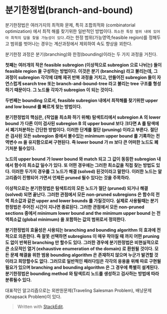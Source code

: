 # 분기한정법(branch-and-bound)

분기한정법은 여러가지의 최적화 문제, 특히 조합최적화 (combinatorial optimization) 에서 최적 해를 찾기위한 일반적인 방법이다. `최소한 특정 범위 내에 있어야 최적의 답을 찾을 가능성이 있다.`라는 한정 범위(가능영역;feasible region)를 정해두고 범위를 벗어나는 경우는 계산과정에서 제외하여 속도 향상을 꾀한다. 

분기한정 과정은 분기(branching)와 한정(bounding)이라는 두 가지 과정을 거친다. 

**첫째는 여러개의 작은 feasible subregion (이상적으로 subregion 으로 나뉘는) 들이 feasible region 을 구성하는 방법이다. 이것은 분기 (branching) 라고 불리는데, 그 과정이 subregion 각각에 대해 재귀 반복 과정을 거치고, 만들어진 subregion 들이 자연스럽게 search tree 또는 branch-and-bound-tree 라고 불리는 tree 구조를 형성하기 때문이다. 그 노드들 각자가 subregion 이 되는 것이다.**

**두번째는 bounding 으로서, feasible subregion 내에서 최적해를 찾기위한 upper and low bound 를 빠르게 찾는 방법이다.**

**분기한정법의 핵심은, (작업을  최소화  하기 위해) 탐색트리에서 subregion A 의 lower bound 가 다른 이미 검사된 subregion B 의 upper bound 보다 크다면 A 를 탐색에서 폐기처분하는 간단한 방법이다. 이러한 단계를 절단 (pruning) 이라고 부른다. 절단은 검사된 모든 subregion 중에서 볼수있는 minimum upper bound 를 기록하는 전역변수 m 을 유지함으로써 구현된다. 즉 lower bound 가 m 보다 큰 어떠한 노드도 폐기처분 될수있다.**

**노드의 upper bound 가 lower bound 와 match 되고 그 값이 동등한 subregion 내에서 함수의 최소값 일수가 있다. 또 어떤 경우에는 그러한 최소값을 직접 찾는 방법도 있다. 이러한 두가지 경우를 그 노드가 해결 (solved) 된것이라고 말한다. 이러한 노드는 알고리즘이 진행되어 가면서 언제든 pruned 될수 있다는 것을 주목하라.**

**이상적으로는 분기한정법은 탐색트리의 모든 노드가 절단 (pruned) 되거나 해결 (solved) 되면 끝난다. 그러한 관점에서 모든 non-pruned subregions 은 함수의 전역 최소값과 같은 upper and lower bounds 를 가질것이다. 실제로 사용될때는 분기한정법은 주어진 시간이 지나면 종료된다. 그러한 관점에서 모든 non-pruned sections 중에서 minimum lower bound and the minimum upper bound 는 전역최소값 (global minimum) 을 포함하는 값의 범위로서 정의한다.**

**분기한정법의 효율성은 사용되는 branching and bounding algorithm 의 효과에 전적으로 의존한다. 즉 잘못 선택하면 subregions 이 매우 작아질 때 까지 어떤 pruning 도 없이 반복된 branching 만 할수도 있다. 그러한 경우에 분기한정법은 비현실적으로 큰 소모적인 열거 (exhaustive enumeration of the domain) 로 환원될 것이다. 모든 문제 해결을 위한 범용 bounding algorithm 은 존재하지 않으며 누군가 발견할 것이라고 희망할수도 없다. 그러므로 일반적인 패러다임은 각각의 응용을 위해 따로 구현될 필요가 있으며 branching and bounding algorithm 은 그 경우에 특별히 설계된다. 분기한정법은 bounding method 와 탐색트리 노드를 생성하고 검사하는 방법에 따라 분류될수 있다.**


대표적인 알고리즘으로는 외판원문제(Traveling Salesman Problem), 배낭문제(Knapsack Problem)이 있다. 


> Written with [StackEdit](https://stackedit.io/).
<!--stackedit_data:
eyJoaXN0b3J5IjpbNTczODQ4Nzg3LC01NzQxODExMTksLTEwMj
U1MDA5NTNdfQ==
-->